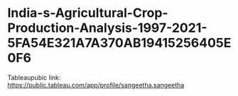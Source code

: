 # India-s-Agricultural-Crop-Production-Analysis-1997-2021-5FA54E321A7A370AB19415256405E0F6
Tableaupubic link: https://public.tableau.com/app/profile/sangeetha.sangeetha
